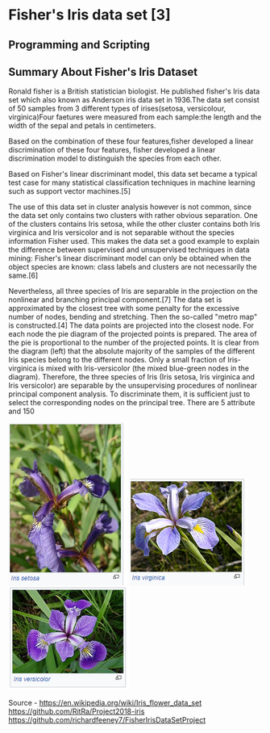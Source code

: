 # Fisher's Iris data set [3]

## Programming and Scripting

## Summary About Fisher's Iris Dataset

Ronald fisher is a British statistician biologist. He published fisher's Iris data set which also known as Anderson iris data set in 1936.The data set consist of 50 samples from 3 different types of irises(setosa, versicolour, virginica)Four faetures were measured from each sample:the length and the width of the sepal and petals in centimeters.

Based on the combination of these four features,fisher developed a linear discrimination of these four features, fisher developed a linear discrimination model to distinguish the species from each other.

Based on Fisher's linear discriminant model, this data set became a typical test case for many statistical classification techniques in machine learning such as support vector machines.[5]

The use of this data set in cluster analysis however is not common, since the data set only contains two clusters with rather obvious separation. One of the clusters contains Iris setosa, while the other cluster contains both Iris virginica and Iris versicolor and is not separable without the species information Fisher used. This makes the data set a good example to explain the difference between supervised and unsupervised techniques in data mining: Fisher's linear discriminant model can only be obtained when the object species are known: class labels and clusters are not necessarily the same.[6]

Nevertheless, all three species of Iris are separable in the projection on the nonlinear and branching principal component.[7] The data set is approximated by the closest tree with some penalty for the excessive number of nodes, bending and stretching. Then the so-called "metro map" is constructed.[4] The data points are projected into the closest node. For each node the pie diagram of the projected points is prepared. The area of the pie is proportional to the number of the projected points. It is clear from the diagram (left) that the absolute majority of the samples of the different Iris species belong to the different nodes. Only a small fraction of Iris-virginica is mixed with Iris-versicolor (the mixed blue-green nodes in the diagram). Therefore, the three species of Iris (Iris setosa, Iris virginica and Iris versicolor) are separable by the unsupervising procedures of nonlinear principal component analysis. To discriminate them, it is sufficient just to select the corresponding nodes on the principal tree.
There are 5 attribute and 150

![Capture1.PNG](https://github.com/G00387847/BonnyProject2020/blob/master/Images/Capture1.PNG)
![Capture2.PNG](https://github.com/G00387847/BonnyProject2020/blob/master/Images/Capture2.PNG)
![Capture3.PNG](https://github.com/G00387847/BonnyProject2020/blob/master/Images/Capture3.PNG)




Source - https://en.wikipedia.org/wiki/Iris_flower_data_set
        https://github.com/RitRa/Project2018-iris
        https://github.com/richardfeeney7/FisherIrisDataSetProject


